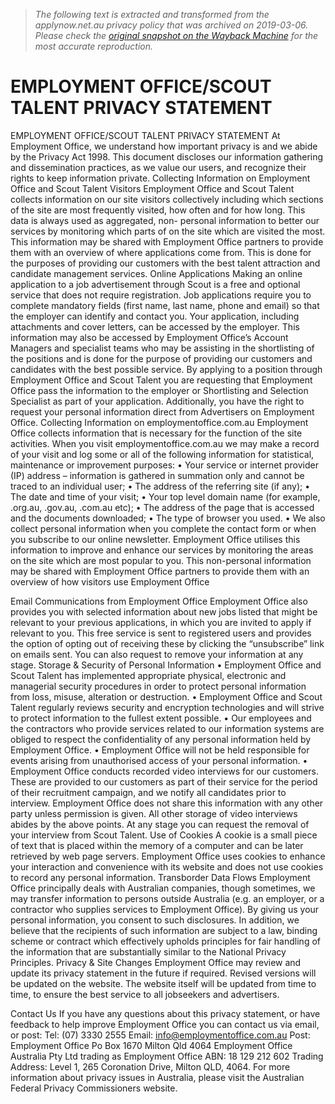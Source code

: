 > *The following text is extracted and transformed from the applynow.net.au privacy policy that was archived on 2019-03-06. Please check the [original snapshot on the Wayback Machine](https://web.archive.org/web/20190306005232id_/http%3A//www.employmentoffice.com.au/wp-content/uploads/2017/08/eo-privacy-policy.pdf) for the most accurate reproduction.*

# EMPLOYMENT OFFICE/SCOUT TALENT PRIVACY STATEMENT

EMPLOYMENT OFFICE/SCOUT TALENT PRIVACY STATEMENT
At Employment Office, we understand how important privacy is and we abide by the Privacy Act 1998. This
document discloses our information gathering and dissemination practices, as we value our users, and recognize
their rights to keep information private.
Collecting Information on Employment Office and Scout Talent
Visitors
Employment Office and Scout Talent collects information on our site visitors collectively including which sections
of the site are most frequently visited, how often and for how long. This data is always used as aggregated, non-
personal information to better our services by monitoring which parts of on the site which are visited the most.
This information may be shared with Employment Office partners to provide them with an overview of where
applications come from. This is done for the purposes of providing our customers with the best talent attraction
and candidate management services.
Online Applications
Making an online application to a job advertisement through Scout is a free and optional service that does not
require registration. Job applications require you to complete mandatory fields (first name, last name, phone and
email) so that the employer can identify and contact you. Your application, including attachments and cover
letters, can be accessed by the employer. This information may also be accessed by Employment Office’s
Account Managers and specialist teams who may be assisting in the shortlisting of the positions and is done for
the purpose of providing our customers and candidates with the best possible service.
By applying to a position through Employment Office and Scout Talent you are requesting that Employment Office
pass the information to the employer or Shortlisting and Selection Specialist as part of your application.
Additionally, you have the right to request your personal information direct from Advertisers on Employment
Office.
Collecting Information on employmentoffice.com.au
Employment Office collects information that is necessary for the function of the site activities.
When you visit employmentoffice.com.au we may make a record of your visit and log some or all of the following
information for statistical, maintenance or improvement purposes:
•    Your service or internet provider (IP) address – information is gathered in summation only and cannot be
     traced to an individual user;
•    The address of the referring site (if any);
•    The date and time of your visit;
•    Your top level domain name (for example, .org.au, .gov.au, .com.au etc);
•    The address of the page that is accessed and the documents downloaded;
•    The type of browser you used.
•    We also collect personal information when you complete the contact form or when you subscribe to our
     online newsletter. Employment Office utilises this information to improve and enhance our services by
     monitoring the areas on the site which are most popular to you. This non-personal information may be shared
     with Employment Office partners to provide them with an overview of how visitors use Employment Office


Email Communications from Employment Office
Employment Office also provides you with selected information about new jobs listed that might be relevant to
your previous applications, in which you are invited to apply if relevant to you. This free service is sent to
registered users and provides the option of opting out of receiving these by clicking the “unsubscribe” link on
emails sent. You can also request to remove your information at any stage.
Storage & Security of Personal Information
•    Employment Office and Scout Talent has implemented appropriate physical, electronic and managerial
     security procedures in order to protect personal information from loss, misuse, alteration or destruction.
•    Employment Office and Scout Talent regularly reviews security and encryption technologies and will strive to
     protect information to the fullest extent possible.
•    Our employees and the contractors who provide services related to our information systems are obliged to
     respect the confidentiality of any personal information held by Employment Office.
•    Employment Office will not be held responsible for events arising from unauthorised access of your personal
     information.
•    Employment Office conducts recorded video interviews for our customers. These are provided to our
     customers as part of their service for the period of their recruitment campaign, and we notify all candidates
     prior to interview. Employment Office does not share this information with any other party unless permission
     is given. All other storage of video interviews abides by the above points. At any stage you can request the
     removal of your interview from Scout Talent.
Use of Cookies
A cookie is a small piece of text that is placed within the memory of a computer and can be later retrieved by web
page servers. Employment Office uses cookies to enhance your interaction and convenience with its website and
does not use cookies to record any personal information.
Transborder Data Flows
Employment Office principally deals with Australian companies, though sometimes, we may transfer information
to persons outside Australia (e.g. an employer, or a contractor who supplies services to Employment Office). By
giving us your personal information, you consent to such disclosures. In addition, we believe that the recipients of
such information are subject to a law, binding scheme or contract which effectively upholds principles for fair
handling of the information that are substantially similar to the National Privacy Principles.
Privacy & Site Changes
Employment Office may review and update its privacy statement in the future if required. Revised versions will be
updated on the website. The website itself will be updated from time to time, to ensure the best service to all
jobseekers and advertisers.


Contact Us
If you have any questions about this privacy statement, or have feedback to help improve Employment Office you
can contact us via email, or post:
Tel: (07) 3330 2555
Email: info@employmentoffice.com.au
Post: Employment Office
Po Box 1670
Milton Qld 4064
Employment Office Australia Pty Ltd trading as Employment Office
ABN: 18 129 212 602
Trading Address: Level 1, 265 Coronation Drive, Milton QLD, 4064.
For more information about privacy issues in Australia, please visit the Australian Federal Privacy
Commissioners website.
